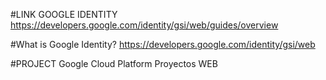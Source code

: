 #LINK GOOGLE IDENTITY
https://developers.google.com/identity/gsi/web/guides/overview

#What is Google Identity?
https://developers.google.com/identity/gsi/web

#PROJECT Google Cloud Platform
Proyectos WEB
